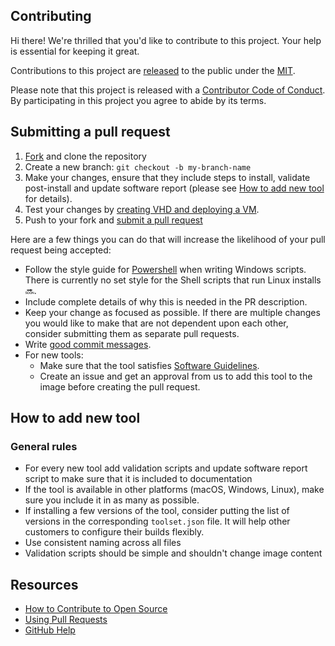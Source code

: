 ## Contributing

[fork]: https://github.com/actions/partner-runner-images/fork
[pr]: https://github.com//actions/partner-runner-images/compare
[code-of-conduct]: CODE_OF_CONDUCT.md

Hi there! We're thrilled that you'd like to contribute to this project. Your help is essential for keeping it great.

Contributions to this project are [released](https://help.github.com/articles/github-terms-of-service/#6-contributions-under-repository-license) to the public under the [MIT](LICENSE.md).

Please note that this project is released with a [Contributor Code of Conduct][code-of-conduct]. By participating in this project you agree to abide by its terms.

## Submitting a pull request

1. [Fork][fork] and clone the repository
1. Create a new branch: `git checkout -b my-branch-name`
1. Make your changes, ensure that they include steps to install, validate post-install and update software report (please see [How to add new tool](CONTRIBUTING.md#how-to-add-new-tool) for details).
1. Test your changes by [creating VHD and deploying a VM](docs/create-image-and-azure-resources.md).
1. Push to your fork and [submit a pull request][pr]

Here are a few things you can do that will increase the likelihood of your pull request being accepted:

- Follow the style guide for [Powershell](https://github.com/PoshCode/PowerShellPracticeAndStyle) when writing Windows scripts. There is currently no set style for the Shell scripts that run Linux installs :soon:.
- Include complete details of why this is needed in the PR description. 
- Keep your change as focused as possible. If there are multiple changes you would like to make that are not dependent upon each other, consider submitting them as separate pull requests.
- Write [good commit messages](http://tbaggery.com/2008/04/19/a-note-about-git-commit-messages.html).
- For new tools:
  - Make sure that the tool satisfies [Software Guidelines](README.md#software-guidelines).
  - Create an issue and get an approval from us to add this tool to the image before creating the pull request.

## How to add new tool
### General rules
- For every new tool add validation scripts and update software report script to make sure that it is included to documentation
- If the tool is available in other platforms (macOS, Windows, Linux), make sure you include it in as many as possible.
- If installing a few versions of the tool, consider putting the list of versions in the corresponding `toolset.json` file. It will help other customers to configure their builds flexibly. 
- Use consistent naming across all files
- Validation scripts should be simple and shouldn't change image content


## Resources

- [How to Contribute to Open Source](https://opensource.guide/how-to-contribute/)
- [Using Pull Requests](https://help.github.com/articles/about-pull-requests/)
- [GitHub Help](https://help.github.com)
